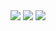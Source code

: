 <div align="center"> 
  <a href="https://www.linkedin.com/in/engrenangobbi/" target="_blank"><img src="https://img.shields.io/badge/-LinkedIn-%230077B5?style=for-the-badge&logo=linkedin&logoColor=white" target="_blank"></a> 
  <a href="mailto:renaneg@hotmail.com" target="_blank"><img src="https://img.shields.io/badge/E--MAIL-61DAFB?style=for-the-badge&logo=Mail.Ru&logoColor=white&color=gray" target="_blank"></a>
  <a href="Renan Gobbi#0722" target="_blank"><img src="https://img.shields.io/badge/Discord-7289DA?style=for-the-badge&logo=discord&logoColor=white" target="_blank"></a>
</div>
